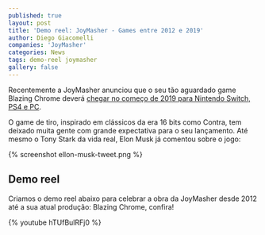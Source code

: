 ```yaml
---
published: true
layout: post
title: 'Demo reel: JoyMasher - Games entre 2012 e 2019'
author: Diego Giacomelli
companies: 'JoyMasher'
categories: News
tags: demo-reel joymasher
gallery: false
---
```

Recentemente a JoyMasher anunciou que o seu tão aguardado game Blazing Chrome deverá [chegar no começo de 2019 para Nintendo Switch, PS4 e PC](/2018/11/14/blazing-chrome-vai-desafiar-jogadores).

O game de tiro, inspirado em clássicos da era 16 bits como Contra, tem deixado muita gente com grande expectativa para o seu lançamento. Até mesmo o Tony Stark da vida real, Elon Musk já comentou sobre o jogo:

{% screenshot ellon-musk-tweet.png %}


## Demo reel
Criamos o demo reel abaixo para celebrar a obra da JoyMasher desde 2012 até a sua atual produção: Blazing Chrome, confira!

{% youtube hTUfBulRFj0 %}